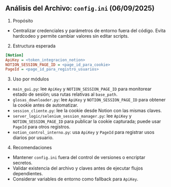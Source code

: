 ## Análisis del Archivo: `config.ini` (06/09/2025)

1) Propósito

- Centralizar credenciales y parámetros de entorno fuera del código. Evita hardcodeo y permite cambiar valores sin editar scripts.

2) Estructura esperada

```ini
[Notion]
ApiKey = <token_integracion_notion>
NOTION_SESSION_PAGE_ID = <page_id_para_cookie>
PageId = <page_id_para_registro_usuarios>
```

3) Uso por módulos

- `main_gui.py`: lee `ApiKey` y `NOTION_SESSION_PAGE_ID` para monitorear estado de sesión; usa rutas relativas al `base_path`.
- `glosas_downloader.py`: lee `ApiKey` y `NOTION_SESSION_PAGE_ID` para obtener la cookie antes de automatizar.
- `session_cliente.py`: lee la cookie desde Notion con las mismas claves.
- `server_logic/selenium_session_manager.py`: lee `ApiKey` y `NOTION_SESSION_PAGE_ID` para publicar la cookie capturada; puede usar `PageId` para otros registros.
- `notion_control_interno.py`: usa `ApiKey` y `PageId` para registrar usos diarios por usuario.

4) Recomendaciones

- Mantener `config.ini` fuera del control de versiones o encriptar secretos.
- Validar existencia del archivo y claves antes de ejecutar flujos dependientes.
- Considerar variables de entorno como fallback para `ApiKey`.

